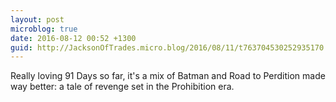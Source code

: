 ```yaml
---
layout: post
microblog: true
date: 2016-08-12 00:52 +1300
guid: http://JacksonOfTrades.micro.blog/2016/08/11/t763704530252935170.html
---
```

Really loving 91 Days so far, it's a mix of Batman and Road to Perdition made way better: a tale of revenge set in the Prohibition era.
